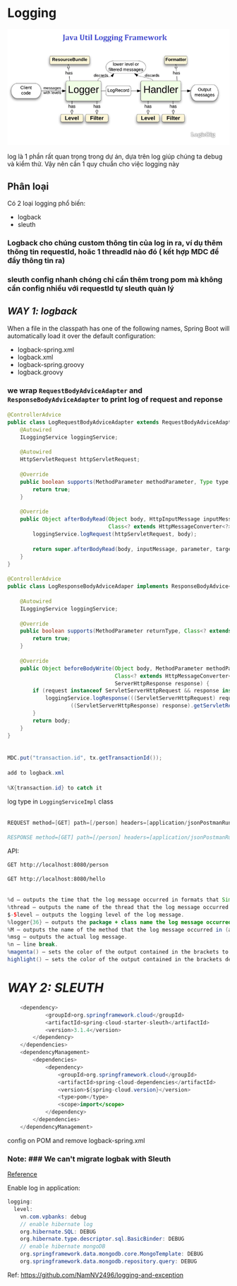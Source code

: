 # Logging

![img.png](blog/java/img/logging.png)

log là 1 phần rất quan trọng trong dự án, dựa trên log giúp chúng ta debug và kiểm thử. Vậy nên cần 1 quy chuẩn cho việc logging này

## Phân loại

Có 2 loại logging phổ biến:
 - logback
 - sleuth

### Logback cho chúng custom thông tin của log in ra, ví dụ thêm thông tin requestId, hoăc 1 threadId nào đó ( kết hợp MDC để đẩy thông tin ra)

### sleuth config nhanh chóng chỉ cần thêm trong pom mà không cần config nhiều với requestId tự sleuth quản lý



## *WAY 1: logback* 

When a file in the classpath has one of the following names, Spring Boot will automatically load it over the default configuration:

- logback-spring.xml
- logback.xml
- logback-spring.groovy
- logback.groovy

### we wrap `RequestBodyAdviceAdapter` and `ResponseBodyAdviceAdapter` to print log of request and reponse


```java
@ControllerAdvice
public class LogRequestBodyAdviceAdapter extends RequestBodyAdviceAdapter {
    @Autowired
    ILoggingService loggingService;

    @Autowired
    HttpServletRequest httpServletRequest;

    @Override
    public boolean supports(MethodParameter methodParameter, Type type, Class<? extends HttpMessageConverter<?>> aClass) {
        return true;
    }

    @Override
    public Object afterBodyRead(Object body, HttpInputMessage inputMessage, MethodParameter parameter, Type targetType,
                                Class<? extends HttpMessageConverter<?>> converterType) {
        loggingService.logRequest(httpServletRequest, body);

        return super.afterBodyRead(body, inputMessage, parameter, targetType, converterType);
    }
}

@ControllerAdvice
public class LogResponseBodyAdviceAdaper implements ResponseBodyAdvice<Object> {

    @Autowired
    ILoggingService loggingService;

    @Override
    public boolean supports(MethodParameter returnType, Class<? extends HttpMessageConverter<?>> converterType) {
        return true;
    }

    @Override
    public Object beforeBodyWrite(Object body, MethodParameter methodParameter, MediaType mediaType,
                                  Class<? extends HttpMessageConverter<?>> aClass, ServerHttpRequest request,
                                  ServerHttpResponse response) {
        if (request instanceof ServletServerHttpRequest && response instanceof ServletServerHttpResponse) {
            loggingService.logResponse(((ServletServerHttpRequest) request).getServletRequest(),
                    ((ServletServerHttpResponse) response).getServletResponse(), body);
        }
        return body;
    }
}


MDC.put("transaction.id", tx.getTransactionId());

add to logback.xml

%X{transaction.id} to catch it
```

log type in `LoggingServiceImpl` class

```java

REQUEST method=[GET] path=[/person] headers=[application/jsonPostmanRuntime/7.29.2*/*58899ae1-4727-43c7-8ff7-01ebdc264586localhost:8080gzip, deflate, brkeep-alive53]

RESPONSE method=[GET] path=[/person] headers=[application/jsonPostmanRuntime/7.29.2*/*58899ae1-4727-43c7-8ff7-01ebdc264586localhost:8080gzip, deflate, brkeep-alive53] body=[Person(id=1, name=nam, age=13)]

```
API:

    GET http://localhost:8080/person

    GET http://localhost:8080/hello

```java

%d – outputs the time that the log message occurred in formats that SimpleDateFormat allows.
%thread – outputs the name of the thread that the log message occurred in.
$-5level – outputs the logging level of the log message.
%logger{36} – outputs the package + class name the log message occurred in. The number inside the brackets represents the maximum length of the package + class name. If the output is longer than the specified length, it will take a substring of the first character of each individual package starting from the root package until the output is below the maximum length. The class name will never be reduced. A nice diagram of this can be found in the Conversion Word docs.
%M – outputs the name of the method that the log message occurred in (apparently this is quite slow to use and not recommended unless you're not worried about performance, or if the method name is particularly important to you).
%msg – outputs the actual log message.
%n – line break.
%magenta() – sets the color of the output contained in the brackets to magenta (other colors are available).
highlight() – sets the color of the output contained in the brackets depending on the logging level (for example ERROR = red).
```

# *WAY 2: SLEUTH* ## 

```java
    <dependency>
            <groupId>org.springframework.cloud</groupId>
            <artifactId>spring-cloud-starter-sleuth</artifactId>
            <version>3.1.4</version>
        </dependency>
    </dependencies>
    <dependencyManagement>
        <dependencies>
            <dependency>
                <groupId>org.springframework.cloud</groupId>
                <artifactId>spring-cloud-dependencies</artifactId>
                <version>${spring-cloud.version}</version>
                <type>pom</type>
                <scope>import</scope>
            </dependency>
        </dependencies>
    </dependencyManagement>
```
config on POM and remove logback-spring.xml

### Note: ### We can't migrate logbak with Sleuth 

[Reference](https://dzone.com/articles/configuring-logback-with-spring-boot)


Enable log in application:

```java
logging:
  level:
    vn.com.vpbanks: debug
    // enable hibernate log
    org.hibernate.SQL: DEBUG
    org.hibernate.type.descriptor.sql.BasicBinder: DEBUG
    // enable hibernate mongoDB
    org.springframework.data.mongodb.core.MongoTemplate: DEBUG
    org.springframework.data.mongodb.repository.query: DEBUG
```


Ref: https://github.com/NamNV2496/logging-and-exception
